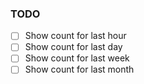 ### TODO

- [ ] Show count for last hour
- [ ] Show count for last day
- [ ] Show count for last week
- [ ] Show count for last month
